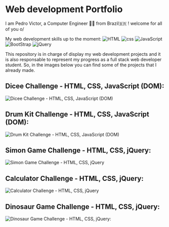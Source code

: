 # Web development Portfolio

I am Pedro Victor, a Computer Engineer 👨‍💻  from Brazil🇧🇷 ! welcome for all of you o/

My web development skills up to the moment: ![HTML](https://lh3.googleusercontent.com/pw/AM-JKLUm-bQTZ5PJzA7hNTT5HnSdwk8FA4yEMZhO-SCmZIGkt8PGfQun3OTkCVdCyaZsUrhvxZGxJXFRrsYQDv1NVLXEdoqLh1RrHW22Hek8LdTHkFPXlZ62ya7YuJk4PaPqFCo_aYf40Gvr5FDQJCUykAd5=w34-h40-no?authuser=0) ![css](https://lh3.googleusercontent.com/pw/AM-JKLXOt_khnecIvy_FScn56zl7mRh1GroMyJYXQGYikxHroRoBX5BN38y6OOJX_F-SuvG06irdSKKByXJ_4PAFXcsQ88Mwg3EEQOXEPlqa4dAMBYtziVXAfljBgTe3i3siTV2112IuQ6T3nBX_7bxRcqJH=w80-h102-no?authuser=0) ![JavaScript](https://lh3.googleusercontent.com/pw/AM-JKLUMGL71aDLKIhafVvLZQo7FXTREEjMVnCkgQ76bNNSBy7-db84ib6XYfSqC_RTtkyzebo6xDsxPvUgjtz2LXTNuqyZdMi5dMe2rGj3qGDJCznpXmbRo6d4ufBTADpQUOoQ4Dith8LmBERS61vnfEKCf=s80-no?authuser=0) ![BootStrap](https://lh3.googleusercontent.com/pw/AM-JKLXkc0ozoLdSAxMvaLGB5U0Io0KXQyPnOszS-_0YVJcReRgQNNGyV0qJuSpYq_9pd2G-ArgISanXMOXjS81LL_fHJZD5qBJ50HajHMLmS4Xy7LLn7BBgIo6fTkx1iJbP8Bfg0gx3c25bHdS5LBeFbjC5=s80-no?authuser=0) ![jQuery](https://lh3.googleusercontent.com/pw/AM-JKLUyEF_SN2cJBgRcimJoWl16YD8gdkgDKWqwUObgrdP-ReuxNqsQp7Eu_lWGURVLnEJCi9qmkshpnH8D7egL4SaYULVaNaPjsUzGSQvRt90ucl16mjhhdQmXVXdc3dhjMDpl-Cs9fcsqsk8k0wO5R306=w80-h60-no?authuser=0)

This repository is in charge of display my web development projects and it is also responsable to represent my progress as a full stack web developer student. So, in the images below
you can find some of the projects that I already made.

## Dicee Challenge - HTML, CSS, JavaScript (DOM):

![Dicee Challenge - HTML, CSS, JavaScript (DOM)](https://lh3.googleusercontent.com/pw/AM-JKLVe2tW41qWNUrQJz-WRkg3JhKr5UEFKJ96AAaBdekJUflWOm9yzqvyyIaIoni0uINMjSICG2oWcYukfg-lqEC7jXt1iFk3sp-brKuhKu6IExy1VFGFIazGIBbA-XURX1lOXt7i7kw_1ECIkJcxXSdGq=w1846-h938-no?authuser=0)

## Drum Kit Challenge - HTML, CSS, JavaScript (DOM):

![Drum Kit Challenge - HTML, CSS, JavaScript (DOM)](https://lh3.googleusercontent.com/pw/AM-JKLXda5627M7J3ZLdB2RfyrDngsVH6XxTp_rANIcA0JMm0430d__O-nFjkUS40unT__g1SKgUANWzI54awJx11IlCxg3SI2TrKZMccQQ5oT4H9W-jCleJIA6s9qaUdP-K6hz7v1X5_mtL_CJcTnefVoEJ=w1846-h938-no?authuser=0)

## Simon Game Challenge - HTML, CSS, jQuery:

![Simon Game Challenge - HTML, CSS, jQuery](https://lh3.googleusercontent.com/pw/AM-JKLUsWegvB3fyq_Vmob-owxIzGGf73aJf-u1hAj63wDFfaYrAxzXd4P439MQiNP9QioRhIhyax7yb5_OUaLUWgfQ6dg9J9Ysrbxq5-4_dNBG9YlQmih2L8t-ZUuDJ_quq1ZjGqBvhkEieuI-iad8DnGU6=w1846-h938-no?authuser=0)

## Calculator Challenge - HTML, CSS, jQuery:

![Calculator Challenge - HTML, CSS, jQuery](https://lh3.googleusercontent.com/pw/AM-JKLUF6no_X8NxeeNcuBrG0mALrJEkT-TFY_FPcRAN0WZTFw97HSDrT3qDE5y91a_vrJ4EeL3Rj-9Gp_nBrQQHTna0tsvc-LYj0a_00tmWY-m13Nr8gGh7Iq2iTLLFaIBSXOZ3qiOzLu6MC17BWSuQ1YyN=w1846-h938-no?authuser=0)

## Dinosaur Game Challenge - HTML, CSS, jQuery: 

![Dinosaur Game Challenge - HTML, CSS, jQuery:](https://lh3.googleusercontent.com/pw/AM-JKLXjdqGsGg0KNtZA--dxH3M8imR9Xggxic8p_htxaUj6NIkI-aOYO1nc9rs46UBCtR8H3uZHVN8--5bPRdv-RQR83LFOHCc_DBnGqaxSGfYBaKCkuULFApp9M2W-xOWtxivfkSwvS_ww4e2aLowtncjN=w1846-h938-no?authuser=0)
